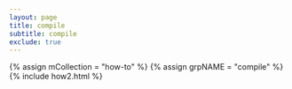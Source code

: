```yaml
---
layout: page
title: compile 
subtitle: compile
exclude: true
---
```


<div class="how2">
{% assign mCollection = "how-to" %}
{% assign grpNAME = "compile" %}
{% include how2.html %}
</div>